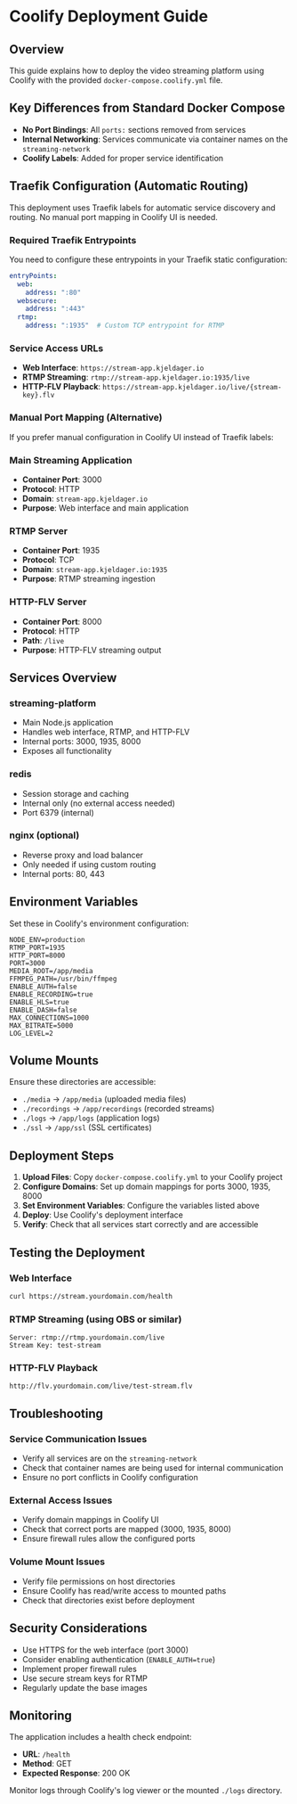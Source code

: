 # Coolify Deployment Guide

## Overview
This guide explains how to deploy the video streaming platform using Coolify with the provided `docker-compose.coolify.yml` file.

## Key Differences from Standard Docker Compose
- **No Port Bindings**: All `ports:` sections removed from services
- **Internal Networking**: Services communicate via container names on the `streaming-network`
- **Coolify Labels**: Added for proper service identification

## Traefik Configuration (Automatic Routing)

This deployment uses Traefik labels for automatic service discovery and routing. No manual port mapping in Coolify UI is needed.

### Required Traefik Entrypoints

You need to configure these entrypoints in your Traefik static configuration:

```yaml
entryPoints:
  web:
    address: ":80"
  websecure:
    address: ":443"
  rtmp:
    address: ":1935"  # Custom TCP entrypoint for RTMP
```

### Service Access URLs

- **Web Interface**: `https://stream-app.kjeldager.io`
- **RTMP Streaming**: `rtmp://stream-app.kjeldager.io:1935/live`
- **HTTP-FLV Playback**: `https://stream-app.kjeldager.io/live/{stream-key}.flv`

### Manual Port Mapping (Alternative)

If you prefer manual configuration in Coolify UI instead of Traefik labels:

### Main Streaming Application
- **Container Port**: 3000
- **Protocol**: HTTP
- **Domain**: `stream-app.kjeldager.io`
- **Purpose**: Web interface and main application

### RTMP Server
- **Container Port**: 1935
- **Protocol**: TCP
- **Domain**: `stream-app.kjeldager.io:1935`
- **Purpose**: RTMP streaming ingestion

### HTTP-FLV Server
- **Container Port**: 8000
- **Protocol**: HTTP
- **Path**: `/live`
- **Purpose**: HTTP-FLV streaming output

## Services Overview

### streaming-platform
- Main Node.js application
- Handles web interface, RTMP, and HTTP-FLV
- Internal ports: 3000, 1935, 8000
- Exposes all functionality

### redis
- Session storage and caching
- Internal only (no external access needed)
- Port 6379 (internal)

### nginx (optional)
- Reverse proxy and load balancer
- Only needed if using custom routing
- Internal ports: 80, 443

## Environment Variables

Set these in Coolify's environment configuration:

```
NODE_ENV=production
RTMP_PORT=1935
HTTP_PORT=8000
PORT=3000
MEDIA_ROOT=/app/media
FFMPEG_PATH=/usr/bin/ffmpeg
ENABLE_AUTH=false
ENABLE_RECORDING=true
ENABLE_HLS=true
ENABLE_DASH=false
MAX_CONNECTIONS=1000
MAX_BITRATE=5000
LOG_LEVEL=2
```

## Volume Mounts

Ensure these directories are accessible:
- `./media` → `/app/media` (uploaded media files)
- `./recordings` → `/app/recordings` (recorded streams)
- `./logs` → `/app/logs` (application logs)
- `./ssl` → `/app/ssl` (SSL certificates)

## Deployment Steps

1. **Upload Files**: Copy `docker-compose.coolify.yml` to your Coolify project
2. **Configure Domains**: Set up domain mappings for ports 3000, 1935, 8000
3. **Set Environment Variables**: Configure the variables listed above
4. **Deploy**: Use Coolify's deployment interface
5. **Verify**: Check that all services start correctly and are accessible

## Testing the Deployment

### Web Interface
```bash
curl https://stream.yourdomain.com/health
```

### RTMP Streaming (using OBS or similar)
```
Server: rtmp://rtmp.yourdomain.com/live
Stream Key: test-stream
```

### HTTP-FLV Playback
```
http://flv.yourdomain.com/live/test-stream.flv
```

## Troubleshooting

### Service Communication Issues
- Verify all services are on the `streaming-network`
- Check that container names are being used for internal communication
- Ensure no port conflicts in Coolify configuration

### External Access Issues
- Verify domain mappings in Coolify UI
- Check that correct ports are mapped (3000, 1935, 8000)
- Ensure firewall rules allow the configured ports

### Volume Mount Issues
- Verify file permissions on host directories
- Ensure Coolify has read/write access to mounted paths
- Check that directories exist before deployment

## Security Considerations

- Use HTTPS for the web interface (port 3000)
- Consider enabling authentication (`ENABLE_AUTH=true`)
- Implement proper firewall rules
- Use secure stream keys for RTMP
- Regularly update the base images

## Monitoring

The application includes a health check endpoint:
- **URL**: `/health`
- **Method**: GET
- **Expected Response**: 200 OK

Monitor logs through Coolify's log viewer or the mounted `./logs` directory.